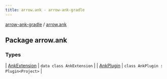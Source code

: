 ```yaml
---
title: arrow.ank - arrow-ank-gradle
---
```


[arrow-ank-gradle](../index.html) / [arrow.ank](./index.html)

## Package arrow.ank

### Types

| [AnkExtension](-ank-extension/index.html) | `data class AnkExtension` |
| [AnkPlugin](-ank-plugin/index.html) | `class AnkPlugin : Plugin<Project>` |

